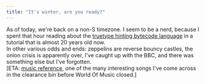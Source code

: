 ```yaml
---
title: "It's winter, are you ready?"
---
```


<p>As of today, we're back on a non-S timezone. I seem to be a nerd, because I spent that hour reading about the <a href="http://www.microsoft.com/typography/hinting/tutorial.htm">truetype hinting bytecode language</a> in a tutorial that is almost 20 years old now.
<br/>
In other various odds and ends: zeppelins are reverse bouncy castles, the onion crisis is apparently over, I've caught up with the BBC, and there was something else but I've forgotten.
<br/>
[ETA: <a href="http://www.allmusic.com/song/the-winter-song-mt0001272047">music reference</a>, one of the many interesting songs I've come across in the clearance bin before World Of Music closed.]</p>
